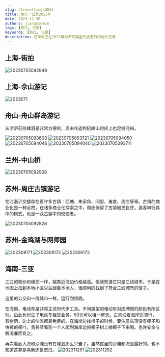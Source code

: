 ```yaml
---
slug: /travellings2023
title: 旅行：记录2023年
date: 2023-12-30
authors: jiangmiemie
tags: [旅行, 记录]
keywords: [旅行, 记录]
description: 记录自己在2023年对不同类型的旅游目的地的记录
---
```


## 上海-街拍

![20230705092949](/2023/20230705092949.jpg)

## 上海-佘山游记

![2023071](/2023/2023071.jpg)

## 舟山-舟山群岛游记

从浙沪前往嵊泗是非常方便的，周末往返枸杞嵊山时间上也足够充裕。

![20230705093600](/2023/20230705093600.jpg)
![20230705093721](/2023/20230705093721.jpg)
![20230705094050](/2023/20230705094050.jpg)
![20230705094046](/2023/20230705094046.jpg)
![20230705094040](/2023/20230705094040.jpg)
![20230705093711](/2023/20230705093711.jpg)

## 兰州-中山桥

![20230705092938](/2023/20230705092938.jpg)

## 苏州-周庄古镇游记

在江浙沪交接存在着许多古镇：西塘、朱家角、同里、甪直、周庄等等。古镇的商业化是一种必然，在诸多商业化探索之中，周庄保留了古镇居民自住，游客串行其中的模式。也是一众古镇中的佼佼者。

![20230705092828](/2023/20230705092828.jpg)

## 苏州-金鸡湖与网师园

![202308171](/2023/202308171.jpg)
![202308172](/2023/202308172.jpg)
![202308173](/2023/202308173.jpg)

## 海南-三亚

三亚的物价和嵊泗一样，越靠近海边价格越高。但我知道它只是三线城市，于是在地图上找到本地小区以后跟着本地人，很顺利的找到了符合三线城市的馆子。

这里的公交和一线城市一样，运行到很晚。

在海南，电动车是非常主流的代步工具。不同类型的电动车对应牌照的颜色有所区别。由此也衍生了电动车租赁业务。50元可以租一整天。白天沿着海岸边骑行，有树荫，边上的沙滩都是免费的，在海岸边找椅子的时候，要注意头顶没有椰子和快掉的椰叶。我甚至看到一个人爬到海岸边的椰子树上摘椰子下来喝。也许安全与解渴兼而有之。

再次看到大海和沙滩没有在嵊泗那么兴奋了。虽然这里的沙滩和海是最好的。也不知道这算是喜新还是恋旧。
![202311291](/2023/202311291.jpg)
![202311292](/2023/202311292.jpg)
